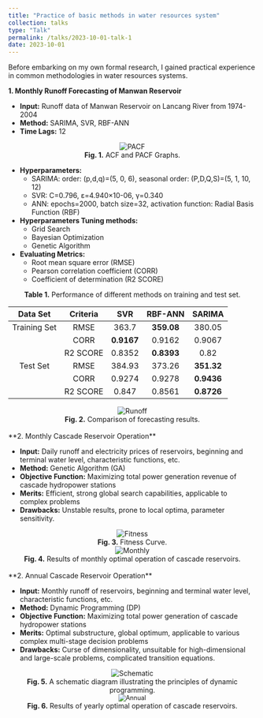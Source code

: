 ```yaml
---
title: "Practice of basic methods in water resources system"
collection: talks
type: "Talk"
permalink: /talks/2023-10-01-talk-1
date: 2023-10-01
---
```


Before embarking on my own formal research, I gained practical experience in common methodologies in water resources systems.

**1. Monthly Runoff Forecasting of Manwan Reservoir**

- **Input:** Runoff data of Manwan Reservoir on Lancang River from 1974-2004
- **Method:** SARIMA, SVR, RBF-ANN
- **Time Lags:** 12

<div style="text-align: center;">
  <img src="http://prelude0324.github.io/academic_pages/images/research_1_fig_1.png#pic_center" alt="PACF" style="max-width: 100%; height: auto;" />
</div>
<div style="text-align: center;">
<b>Fig. 1.</b> ACF and PACF Graphs.
</div>



- **Hyperparameters:**
  - SARIMA: order: (p,d,q)=(5, 0, 6), seasonal order: (P,D,Q,S)=(5, 1, 10, 12)
  - SVR: C=0.796, ε=4.940×10-06, γ=0.340
  - ANN: epochs=2000, batch size=32, activation function: Radial Basis Function (RBF)
- **Hyperparameters Tuning methods:**
  - Grid Search
  - Bayesian Optimization
  - Genetic Algorithm
- **Evaluating Metrics:**
  - Root mean square error (RMSE)
  - Pearson correlation coefficient (CORR)
  - Coefficient of determination (R2 SCORE)

<div style="text-align: center;">
<b>Table 1.</b> Performance of different methods on training and test set.
</div>

|   Data Set   | Criteria |    SVR     |  RBF-ANN   |   SARIMA   |
| :----------: | :------: | :--------: | :--------: | :--------: |
| Training Set |   RMSE   |   363.7    | **359.08** |   380.05   |
|              |   CORR   | **0.9167** |   0.9162   |   0.9067   |
|              | R2 SCORE |   0.8352   | **0.8393** |    0.82    |
|   Test Set   |   RMSE   |   384.93   |   373.26   | **351.32** |
|              |   CORR   |   0.9274   |   0.9278   | **0.9436** |
|              | R2 SCORE |   0.847    |   0.8561   | **0.8726** |

<div style="text-align: center;">
  <img src="http://prelude0324.github.io/academic_pages/images/research_1_fig_2.png#pic_center" alt="Runoff" style="max-width: 100%; height: auto;" />
</div>


<div style="text-align: center;">
<b>Fig. 2.</b> Comparison of forecasting results.
</div><br/>
**2. Monthly Cascade Reservoir Operation**

- **Input:** Daily runoff and electricity prices of reservoirs, beginning and terminal water level, characteristic functions, etc.
- **Method:** Genetic Algorithm (GA)
- **Objective Function:** Maximizing total power generation revenue of cascade hydropower stations
- **Merits:** Efficient, strong global search capabilities, applicable to complex problems
- **Drawbacks:** Unstable results, prone to local optima, parameter sensitivity.

<div style="text-align: center;">
  <img src="http://prelude0324.github.io/academic_pages/images/research_2_fig_1.png#pic_center" alt="Fitness" style="max-width: 50%; height: auto;" />
</div>
<div style="text-align: center;">
<b>Fig. 3.</b> Fitness Curve.
</div>



<div style="text-align: center;">
  <img src="http://prelude0324.github.io/academic_pages/images/research_2_fig_2.png#pic_center" alt="Monthly" style="max-width: 100%; height: auto;" />
</div>



<div style="text-align: center;">
<b>Fig. 4.</b> Results of monthly optimal operation of cascade reservoirs.
</div><br/>
**2. Annual Cascade Reservoir Operation**

- **Input:** Monthly runoff of reservoirs, beginning and terminal water level, characteristic functions, etc.
- **Method:** Dynamic Programming (DP)
- **Objective Function:** Maximizing total power generation of cascade hydropower stations
- **Merits:** Optimal substructure, global optimum, applicable to various complex multi-stage decision problems
- **Drawbacks:** Curse of dimensionality, unsuitable for high-dimensional and large-scale problems, complicated transition equations.

<div style="text-align: center;">
  <img src="http://prelude0324.github.io/academic_pages/images/research_3_fig_1.png#pic_center" alt="Schematic" style="max-width: 90%; height: auto;" />
</div>


<div style="text-align: center;">
<b>Fig. 5.</b> A schematic diagram illustrating the principles of dynamic programming.
</div>



<div style="text-align: center;">
  <img src="http://prelude0324.github.io/academic_pages/images/research_3_fig_2.png#pic_center" alt="Annual" style="zoom:90%;">
</div>
<div style="text-align: center;">
<b>Fig. 6.</b> Results of yearly optimal operation of cascade reservoirs.
</div><br/>
